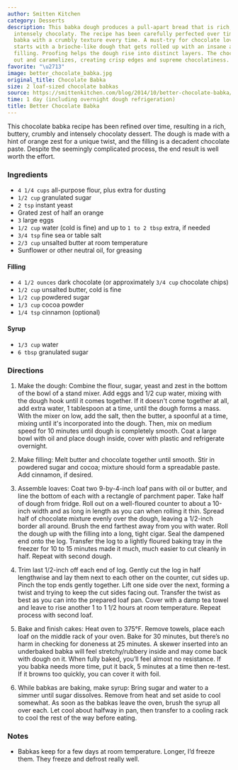 ```yaml
---
author: Smitten Kitchen
category: Desserts
description: This babka dough produces a pull-apart bread that is rich, buttery, and
  intensely chocolaty. The recipe has been carefully perfected over time for flawless
  babka with a crumbly texture every time. A must-try for chocolate lovers. This babka
  starts with a brioche-like dough that gets rolled up with an insane amount of chocolate
  filling. Proofing helps the dough rise into distinct layers. The chocolate seeps
  out and caramelizes, creating crisp edges and supreme chocolatiness.
favorite: "\u2713"
image: better_chocolate_babka.jpg
original_title: Chocolate Babka
size: 2 loaf-sized chocolate babkas
source: https://smittenkitchen.com/blog/2014/10/better-chocolate-babka/
time: 1 day (including overnight dough refrigeration)
title: Better Chocolate Babka
---
```

This chocolate babka recipe has been refined over time, resulting in a rich, buttery, crumbly and intensely chocolaty dessert. The dough is made with a hint of orange zest for a unique twist, and the filling is a decadent chocolate paste. Despite the seemingly complicated process, the end result is well worth the effort. 

### Ingredients

* `4 1/4 cups` all-purpose flour, plus extra for dusting
* `1/2 cup` granulated sugar
* `2 tsp` instant yeast
* Grated zest of half an orange
* `3` large eggs
* `1/2 cup` water (cold is fine) and up to `1 to 2 tbsp` extra, if needed
* `3/4 tsp` fine sea or table salt
* `2/3 cup` unsalted butter at room temperature
* Sunflower or other neutral oil, for greasing

#### Filling

* `4 1/2 ounces` dark chocolate (or approximately `3/4 cup` chocolate chips)
* `1/2 cup` unsalted butter, cold is fine
* `1/2 cup` powdered sugar
* `1/3 cup` cocoa powder
* `1/4 tsp` cinnamon (optional)

#### Syrup

* `1/3 cup` water
* `6 tbsp` granulated sugar

### Directions

1. Make the dough: Combine the flour, sugar, yeast and zest in the bottom of the bowl of a stand mixer. Add eggs and 1/2 cup water, mixing with the dough hook until it comes together. If it doesn't come together at all, add extra water, 1 tablespoon at a time, until the dough forms a mass. With the mixer on low, add the salt, then the butter, a spoonful at a time, mixing until it's incorporated into the dough. Then, mix on medium speed for 10 minutes until dough is completely smooth. Coat a large bowl with oil and place dough inside, cover with plastic and refrigerate overnight.

2. Make filling: Melt butter and chocolate together until smooth. Stir in powdered sugar and cocoa; mixture should form a spreadable paste. Add cinnamon, if desired.

3. Assemble loaves: Coat two 9-by-4-inch loaf pans with oil or butter, and line the bottom of each with a rectangle of parchment paper. Take half of dough from fridge. Roll out on a well-floured counter to about a 10-inch width and as long in length as you can when rolling it thin. Spread half of chocolate mixture evenly over the dough, leaving a 1/2-inch border all around. Brush the end farthest away from you with water. Roll the dough up with the filling into a long, tight cigar. Seal the dampened end onto the log. Transfer the log to a lightly floured baking tray in the freezer for 10 to 15 minutes made it much, much easier to cut cleanly in half. Repeat with second dough.

4. Trim last 1/2-inch off each end of log. Gently cut the log in half lengthwise and lay them next to each other on the counter, cut sides up. Pinch the top ends gently together. Lift one side over the next, forming a twist and trying to keep the cut sides facing out. Transfer the twist as best as you can into the prepared loaf pan. Cover with a damp tea towel and leave to rise another 1 to 1 1/2 hours at room temperature. Repeat process with second loaf.

5. Bake and finish cakes: Heat oven to 375°F. Remove towels, place each loaf on the middle rack of your oven. Bake for 30 minutes, but there’s no harm in checking for doneness at 25 minutes. A skewer inserted into an underbaked babka will feel stretchy/rubbery inside and may come back with dough on it. When fully baked, you’ll feel almost no resistance. If you babka needs more time, put it back, 5 minutes at a time then re-test. If it browns too quickly, you can cover it with foil.

6. While babkas are baking, make syrup: Bring sugar and water to a simmer until sugar dissolves. Remove from heat and set aside to cool somewhat. As soon as the babkas leave the oven, brush the syrup all over each. Let cool about halfway in pan, then transfer to a cooling rack to cool the rest of the way before eating.

### Notes

- Babkas keep for a few days at room temperature. Longer, I’d freeze them. They freeze and defrost really well.